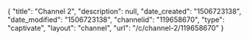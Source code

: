 {
    "title": "Channel 2",
    "description": null,
    "date_created": "1506723138",
    "date_modified": "1506723138",
    "channelid": "119658670",
    "type": "captivate",
    "layout": "channel",
    "url": "\/c\/channel-2\/119658670"
}